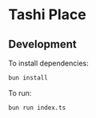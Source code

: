 # Tashi Place

## Development

To install dependencies:

```bash
bun install
```

To run:

```bash
bun run index.ts
```
